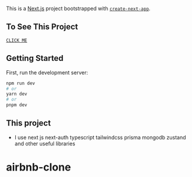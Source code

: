 This is a [Next.js](https://nextjs.org/) project bootstrapped with [`create-next-app`](https://github.com/vercel/next.js/tree/canary/packages/create-next-app).
## To See This Project
[`CLICK ME`](https://airbnb-clone-two-pi.vercel.app/)
## Getting Started

First, run the development server:

```bash
npm run dev
# or
yarn dev
# or
pnpm dev
```
## This project 
- I use next js next-auth typescript  tailwindcss prisma mongodb zustand and other useful libraries
# airbnb-clone
